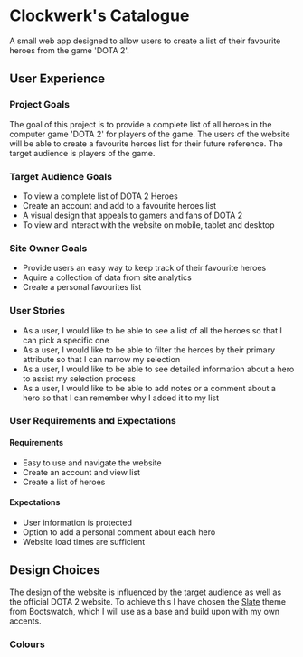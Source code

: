 # Clockwerk's Catalogue

A small web app designed to allow users to create a list of their favourite heroes from the game 'DOTA 2'.

## User Experience

### Project Goals
The goal of this project is to provide a complete list of all heroes in the computer game 'DOTA 2' for players of the game. The users of the website will be able to create a favourite heroes list for their future reference. The target audience is players of the game.

### Target Audience Goals
- To view a complete list of DOTA 2 Heroes
- Create an account and add to a favourite heroes list
- A visual design that appeals to gamers and fans of DOTA 2
- To view and interact with the website on mobile, tablet and desktop

### Site Owner Goals
- Provide users an easy way to keep track of their favourite heroes
- Aquire a collection of data from site analytics
- Create a personal favourites list

### User Stories
* As a user, I would like to be able to see a list of all the heroes so that I can pick a specific one
* As a user, I would like to be able to filter the heroes by their primary attribute so that I can narrow my selection
* As a user, I would like to be able to see detailed information about a hero to assist my selection process
* As a user, I would like to be able to add notes or a comment about a hero so that I can remember why I added it to my list

### User Requirements and Expectations
#### Requirements
- Easy to use and navigate the website
- Create an account and view list
- Create a list of heroes
#### Expectations
- User information is protected
- Option to add a personal comment about each hero
- Website load times are sufficient

## Design Choices
The design of the website is influenced by the target audience as well as the official DOTA 2 website. To achieve this I have chosen the [Slate](https://bootswatch.com/slate/) theme from Bootswatch, which I will use as a base and build upon with my own accents.

### Colours

